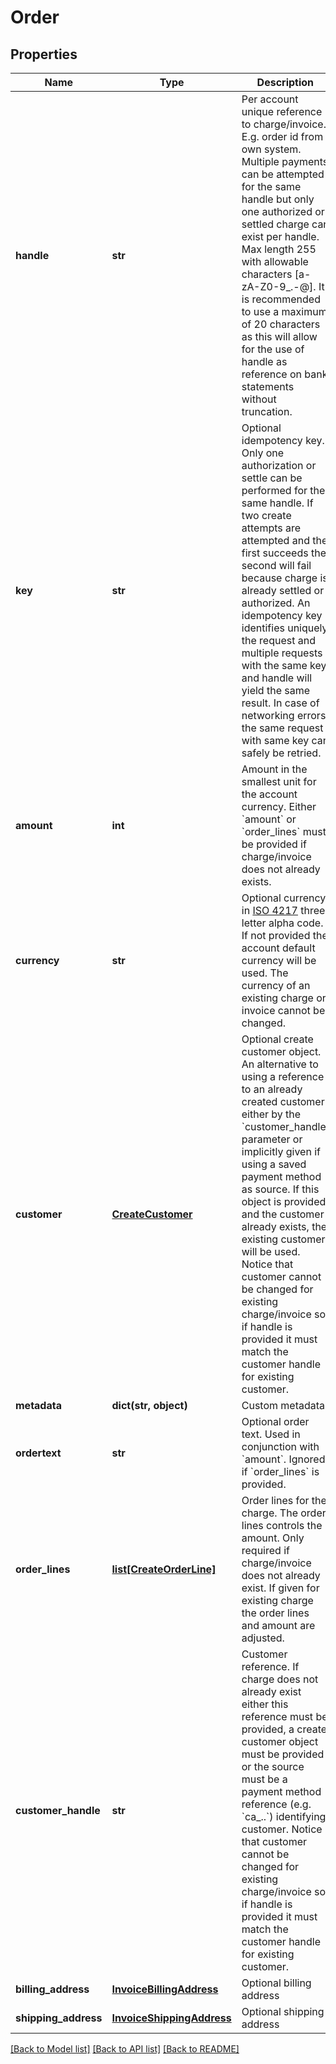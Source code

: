 # Order

## Properties
Name | Type | Description | Notes
------------ | ------------- | ------------- | -------------
**handle** | **str** | Per account unique reference to charge/invoice. E.g. order id from own system. Multiple payments can be attempted for the same handle but only one authorized or settled charge can exist per handle. Max length 255 with allowable characters [a-zA-Z0-9_.-@]. It is recommended to use a maximum of 20 characters as this will allow for the use of handle as reference on bank statements without truncation. | 
**key** | **str** | Optional idempotency key. Only one authorization or settle can be performed for the same handle. If two create attempts are attempted and the first succeeds the second will fail because charge is already settled or authorized. An idempotency key identifies uniquely the request and multiple requests with the same key and handle will yield the same result. In case of networking errors the same request with same key can safely be retried. | [optional] 
**amount** | **int** | Amount in the smallest unit for the account currency. Either &#x60;amount&#x60; or &#x60;order_lines&#x60; must be provided if charge/invoice does not already exists. | [optional] 
**currency** | **str** | Optional currency in [ISO 4217](http://da.wikipedia.org/wiki/ISO_4217) three letter alpha code. If not provided the account default currency will be used. The currency of an existing charge or invoice cannot be changed. | [optional] 
**customer** | [**CreateCustomer**](CreateCustomer.md) | Optional create customer object. An alternative to using a reference to an already created customer either by the &#x60;customer_handle&#x60; parameter or implicitly given if using a saved payment method as source. If this object is provided and the customer already exists, the existing customer will be used. Notice that customer cannot be changed for existing charge/invoice so if handle is provided it must match the customer handle for existing customer. | [optional] 
**metadata** | **dict(str, object)** | Custom metadata. | [optional] 
**ordertext** | **str** | Optional order text. Used in conjunction with &#x60;amount&#x60;. Ignored if &#x60;order_lines&#x60; is provided. | [optional] 
**order_lines** | [**list[CreateOrderLine]**](CreateOrderLine.md) | Order lines for the charge. The order lines controls the amount. Only required if charge/invoice does not already exist. If given for existing charge the order lines and amount are adjusted. | [optional] 
**customer_handle** | **str** | Customer reference. If charge does not already exist either this reference must be provided, a create customer object must be provided or the source must be a payment method reference (e.g. &#x60;ca_..&#x60;) identifying customer. Notice that customer cannot be changed for existing charge/invoice so if handle is provided it must match the customer handle for existing customer. | [optional] 
**billing_address** | [**InvoiceBillingAddress**](InvoiceBillingAddress.md) | Optional billing address | [optional] 
**shipping_address** | [**InvoiceShippingAddress**](InvoiceShippingAddress.md) | Optional shipping address | [optional] 

[[Back to Model list]](../README.md#documentation-for-models) [[Back to API list]](../README.md#documentation-for-api-endpoints) [[Back to README]](../README.md)



